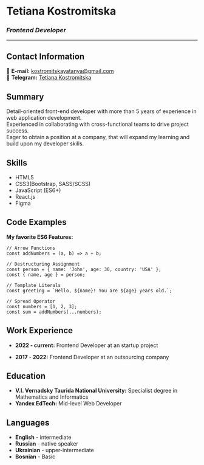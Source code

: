 # Tetiana Kostromitska

### *Frontend Developer*

*****

## Contact Information

📧 **E-mail:** kostromitskayatanya@gmail.com  
📱 **Telegram:** [Tetiana Kostromitska](https://t.me/tanyakostro) 


## Summary 

Detail-oriented front-end developer with more than 5 years of experience in web application development.  
Experienced in collaborating with cross-functional teams to drive project success.  
Eager to obtain a position at a company, that will expand my learning and build upon my developer skills. 


## Skills 

- HTML5
- CSS3(Bootstrap, SASS/SCSS)
- JavaScript (ES6+)
- React.js
- Figma


## Code Examples

**My favorite ES6 Features:**

```ES6
// Arrow Functions
const addNumbers = (a, b) => a + b;

// Destructuring Assignment
const person = { name: 'John', age: 30, country: 'USA' };
const { name, age } = person;

// Template Literals
const greeting = `Hello, ${name}! You are ${age} years old.`;

// Spread Operator
const numbers = [1, 2, 3];
const sum = addNumbers(...numbers);
```

## Work Experience 

- **2022 - current:** Frontend Developer at an startup project

- **2017 - 2022:** Frontend Developer at an outsourcing company 


## Education 

- **V.I. Vernadsky Taurida National University:** Specialist degree in Mathematics and Informatics
- **Yandex EdTech:** Mid-level Web Developer


## Languages 

- **English** - intermediate
- **Russian** - native speaker
- **Ukrainian** - upper-intermediate
- **Bosnian** - Basic
